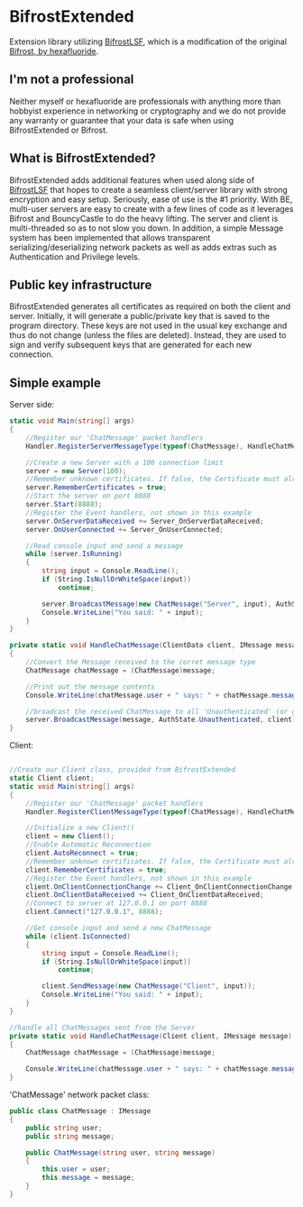 # BifrostExtended
Extension library utilizing [BifrostLSF](https://github.com/LostSoulfly/BifrostLSF), which is a modification of the original [Bifrost, by hexafluoride](https://github.com/hexafluoride/Bifrost/).

## I'm not a professional
Neither myself or hexafluoride are professionals with anything more than hobbyist experience in networking or cryptography and we do not provide any warranty or guarantee that your data is safe when using BifrostExtended or Bifrost.

## What is BifrostExtended?
BifrostExtended adds additional features when used along side of [BifrostLSF](https://github.com/LostSoulfly/BifrostLSF) that hopes to create a seamless client/server library with strong encryption and easy setup. Seriously, ease of use is the #1 priority. With BE, multi-user servers are easy to create with a few lines of code as it leverages Bifrost and BouncyCastle to do the heavy lifting. The server and client is multi-threaded so as to not slow you down. In addition, a simple Message system has been implemented that allows transparent serializing/deserializing network packets as well as adds extras such as Authentication and Privilege levels.

## Public key infrastructure
BifrostExtended generates all certificates as required on both the client and server. Initially, it will generate a public/private key that is saved to the program directory. These keys are not used in the usual key exchange and thus do not change (unless the files are deleted). Instead, they are used to sign and verify subsequent keys that are generated for each new connection.

## Simple example
Server side:
``` csharp
static void Main(string[] args)
{
	//Register our 'ChatMessage' packet handlers
	Handler.RegisterServerMessageType(typeof(ChatMessage), HandleChatMessage);

	//Create a new Server with a 100 connection limit
	server = new Server(100);
	//Remember unknown certificates. If false, the Certificate must already be known.
	server.RememberCertificates = true;
	//Start the server on port 8888
	server.Start(8888);
	//Register the Event handlers, not shown in this example
	server.OnServerDataReceived += Server_OnServerDataReceived;
	server.OnUserConnected += Server_OnUserConnected;

	//Read console input and send a message
	while (server.IsRunning)
	{
		string input = Console.ReadLine();
		if (String.IsNullOrWhiteSpace(input))
			continue;

		server.BroadcastMessage(new ChatMessage("Server", input), AuthState.Unauthenticated);
		Console.WriteLine("You said: " + input);
	}
}

private static void HandleChatMessage(ClientData client, IMessage message)
{
	//Convert the Message received to the corret message type
	ChatMessage chatMessage = (ChatMessage)message;

	//Print out the message contents
	Console.WriteLine(chatMessage.user + " says: " + chatMessage.message);

	//broadcast the received ChatMessage to all 'Unauthenticated' (or greater connected users) except the original client
	server.BroadcastMessage(message, AuthState.Unauthenticated, client);
}
```

Client:
``` csharp

//Create our Client class, provided from BifrostExtended
static Client client;
static void Main(string[] args)
{
	//Register our 'ChatMessage' packet handlers
	Handler.RegisterClientMessageType(typeof(ChatMessage), HandleChatMessage);

	//Initialize a new Client()
	client = new Client();
	//Enable Automatic Reconnection
	client.AutoReconnect = true;
	//Remember unknown certificates. If false, the Certificate must already be known.
	client.RememberCertificates = true;
	//Register the Event handlers, not shown in this example
	client.OnClientConnectionChange += Client_OnClientConnectionChange;
	client.OnClientDataReceived += Client_OnClientDataReceived;
	//Connect to server at 127.0.0.1 on port 8888
	client.Connect("127.0.0.1", 8888);

	//Get console input and send a new ChatMessage
	while (client.IsConnected)
	{
		string input = Console.ReadLine();
		if (String.IsNullOrWhiteSpace(input))
			continue;

		client.SendMessage(new ChatMessage("Client", input));
		Console.WriteLine("You said: " + input);
	}
}

//handle all ChatMessages sent from the Server
private static void HandleChatMessage(Client client, IMessage message)
{
	ChatMessage chatMessage = (ChatMessage)message;

	Console.WriteLine(chatMessage.user + " says: " + chatMessage.message);
}
```

'ChatMessage' network packet class:
``` csharp
public class ChatMessage : IMessage
{
	public string user;
	public string message;

	public ChatMessage(string user, string message)
	{
		this.user = user;
		this.message = message;
	}
}
```
